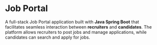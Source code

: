 # Job Portal

A full-stack Job Portal application built with **Java Spring Boot** that facilitates seamless interaction between **recruiters** and **candidates**. The platform allows recruiters to post jobs and manage applications, while candidates can search and apply for jobs.
 